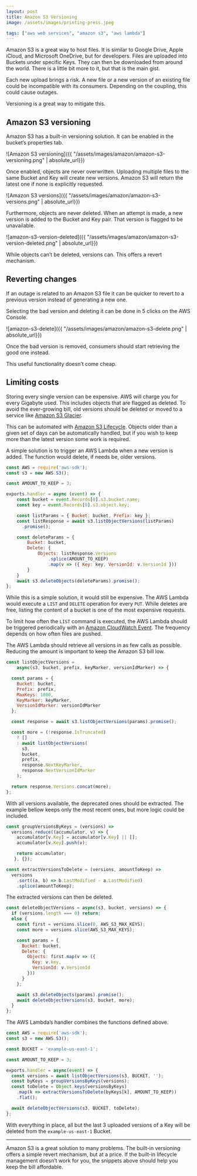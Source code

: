```yaml
---
layout: post
title: Amazon S3 Versioning
image: /assets/images/printing-press.jpeg

tags: ["aws web services", "amazon s3", "aws lambda"]
---
```


Amazon S3 is a great way to host files. It is similar to Google Drive, Apple iCloud, and Microsoft OneDrive, but for developers. Files are uploaded into Buckets under specific Keys. They can then be downloaded from around the world. There is a little bit more to it, but that is the main gist.

Each new upload brings a risk. A new file or a new version of an existing file could be incompatible with its consumers. Depending on the coupling, this could cause outages.

Versioning is a great way to mitigate this.

## Amazon S3 versioning
Amazon S3 has a built-in versioning solution. It can be enabled in the bucket’s properties tab.

![Amazon S3 versioning]({{ "/assets/images/amazon/amazon-s3-versioning.png" | absolute_url}})

Once enabled, objects are never overwritten. Uploading multiple files to the same Bucket and Key will create new versions. Amazon S3 will return the latest one if none is explicitly requested.

![Amazon S3 versions]({{ "/assets/images/amazon/amazon-s3-versions.png" | absolute_url}})

Furthermore, objects are never deleted. When an attempt is made, a new version is added to the Bucket and Key pair. That version is flagged to be unavailable.

![amazon-s3-version-deleted]({{ "/assets/images/amazon/amazon-s3-version-deleted.png" | absolute_url}})

While objects can’t be deleted, versions can. This offers a revert mechanism.

## Reverting changes
If an outage is related to an Amazon S3 file it can be quicker to revert to a previous version instead of generating a new one.

Selecting the bad version and deleting it can be done in 5 clicks on the AWS Console.

![amazon-s3-delete]({{ "/assets/images/amazon/amazon-s3-delete.png" | absolute_url}})

Once the bad version is removed, consumers should start retrieving the good one instead.

This useful functionality doesn’t come cheap.

## Limiting costs
Storing every single version can be expensive. AWS will charge you for every Gigabyte used. This includes objects that are flagged as deleted. To avoid the ever-growing bill, old versions should be deleted or moved to a service like [Amazon S3 Glacier](https://aws.amazon.com/glacier/).

This can be automated with [Amazon S3 Lifecycle](https://aws.amazon.com/blogs/developer/amazon-s3-lifecycle-management/). Objects older than a given set of days can be automatically handled, but if you wish to keep more than the latest version some work is required.

A simple solution is to trigger an AWS Lambda when a new version is added. The function would delete, if needs be, older versions.

```javascript
const AWS = require('aws-sdk');
const s3 = new AWS.S3();

const AMOUNT_TO_KEEP = 3;

exports.handler = async (event) => {
    const bucket = event.Records[0].s3.bucket.name;
    const key = event.Records[0].s3.object.key;

    const listParams = { Bucket: bucket, Prefix: key };
    const listResponse = await s3.listObjectVersions(listParams)
      .promise();

    const deleteParams = {
        Bucket: bucket,
        Delete: {
            Objects: listResponse.Versions
                .splice(AMOUNT_TO_KEEP)
                .map(v => ({ Key: key, VersionId: v.VersionId }))
        }
    }
    await s3.deleteObjects(deleteParams).promise();
};
```

While this is a simple solution, it would still be expensive. The AWS Lambda would execute a `LIST` and `DELETE` operation for every `PUT`. While deletes are free, listing the content of a bucket is one of the most expensive requests.

To limit how often the `LIST` command is executed, the AWS Lambda should be triggered periodically with an [Amazon CloudWatch Event](https://docs.aws.amazon.com/AmazonCloudWatch/latest/events/WhatIsCloudWatchEvents.html). The frequency depends on how often files are pushed.

The AWS Lambda should retrieve all versions in as few calls as possible. Reducing the amount is important to keep the Amazon S3 bill low.

```javascript
const listObjectVersions =
    async(s3, bucket, prefix, keyMarker, versionIdMarker) => {

  const params = {
    Bucket: bucket,
    Prefix: prefix,
    MaxKeys: 1000,
    KeyMarker: keyMarker,
    VersionIdMarker: versionIdMarker
  };

  const response = await s3.listObjectVersions(params).promise();

  const more = (!response.IsTruncated)
    ? []
    : await listObjectVersions(
      s3,
      bucket,
      prefix,
      response.NextKeyMarker,
      response.NextVersionIdMarker
    );

  return response.Versions.concat(more);
};
```

With all versions available, the deprecated ones should be extracted. The example bellow keeps only the most recent ones, but more logic could be included.

```javascript
const groupVersionsByKeys = (versions) =>
  versions.reduce((accumulator, v) => {
    accumulator[v.Key] = accumulator[v.Key] || [];
    accumulator[v.Key].push(v);

    return accumulator;
   }, {});

const extractVersionsToDelete = (versions, amountToKeep) =>
  versions
    .sort((a, b) => b.LastModified - a.LastModified)
    .splice(amountToKeep);
```

The extracted versions can then be deleted.

```javascript
const deleteObjectVersions = async(s3, bucket, versions) => {
  if (versions.length === 0) return;
  else {
    const first = versions.slice(0, AWS_S3_MAX_KEYS);
    const more = versions.slice(AWS_S3_MAX_KEYS);

    const params = {
      Bucket: bucket,
      Delete: {
        Objects: first.map(v => ({
          Key: v.key,
          VersionId: v.VersionId
        }))
      }
    };

    await s3.deleteObjects(params).promise();
    await deleteObjectVersions(s3, bucket, more);
  }
};
```

The AWS Lambda’s handler combines the functions defined above.

```javascript
const AWS = require('aws-sdk');
const s3 = new AWS.S3();

const BUCKET = 'example-us-east-1';

const AMOUNT_TO_KEEP = 3;

exports.handler = async(event) => {
  const versions = await listObjectVersions(s3, BUCKET, '');
  const byKeys = groupVersionsByKeys(versions);
  const toDelete = Object.keys(versionsByKeys)
    .map(k => extractVersionsToDelete(byKeys[k], AMOUNT_TO_KEEP))
    .flat();

  await deleteObjectVersions(s3, BUCKET, toDelete);
};
```

With everything in place, all but the last 3 uploaded versions of a Key will be deleted from the `example-us-east-1` Bucket.

---

Amazon S3 is a great solution to many problems. The built-in versioning offers a simple revert mechanism, but at a price. If the built-in lifecycle management doesn’t work for you, the snippets above should help you keep the bill affordable.
